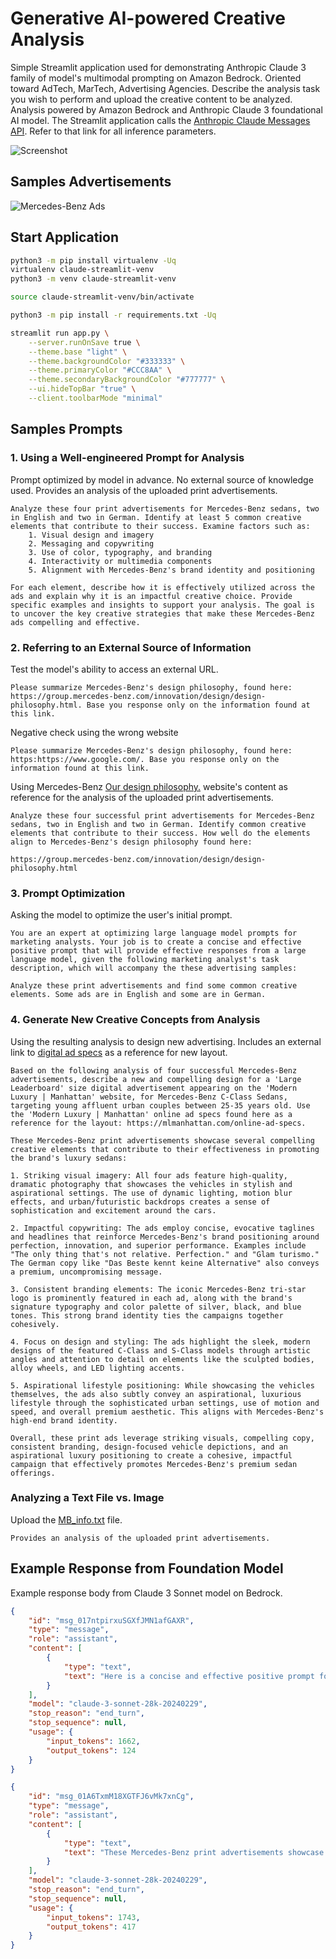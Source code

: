 # Generative AI-powered Creative Analysis

Simple Streamlit application used for demonstrating Anthropic Claude 3 family of model's multimodal prompting on Amazon Bedrock. Oriented toward AdTech, MarTech, Advertising Agencies. Describe the analysis task you wish to perform and upload the creative content to be analyzed. Analysis powered by Amazon Bedrock and Anthropic Claude 3 foundational AI model. The Streamlit application calls the [Anthropic Claude Messages API](https://docs.aws.amazon.com/bedrock/latest/userguide/model-parameters-anthropic-claude-messages.html). Refer to that link for all inference parameters.

![Screenshot](screengrab7.png)

## Samples Advertisements

![Mercedes-Benz Ads](Mercedes-Benz_advertisements.jpg)

## Start Application

```sh
python3 -m pip install virtualenv -Uq
virtualenv claude-streamlit-venv
python3 -m venv claude-streamlit-venv

source claude-streamlit-venv/bin/activate

python3 -m pip install -r requirements.txt -Uq

streamlit run app.py \
    --server.runOnSave true \
    --theme.base "light" \
    --theme.backgroundColor "#333333" \
    --theme.primaryColor "#CCC8AA" \
    --theme.secondaryBackgroundColor "#777777" \
    --ui.hideTopBar "true" \
    --client.toolbarMode "minimal"
```


## Samples Prompts

### 1. Using a Well-engineered Prompt for Analysis

Prompt optimized by model in advance. No external source of knowledge used. Provides an analysis of the uploaded print advertisements.

```text
Analyze these four print advertisements for Mercedes-Benz sedans, two in English and two in German. Identify at least 5 common creative elements that contribute to their success. Examine factors such as:
    1. Visual design and imagery
    2. Messaging and copywriting
    3. Use of color, typography, and branding
    4. Interactivity or multimedia components
    5. Alignment with Mercedes-Benz's brand identity and positioning

For each element, describe how it is effectively utilized across the ads and explain why it is an impactful creative choice. Provide specific examples and insights to support your analysis. The goal is to uncover the key creative strategies that make these Mercedes-Benz ads compelling and effective.
```

### 2. Referring to an External Source of Information

Test the model's ability to access an external URL.

```text
Please summarize Mercedes-Benz's design philosophy, found here: https://group.mercedes-benz.com/innovation/design/design-philosophy.html. Base you response only on the information found at this link.
```

Negative check using the wrong website

```text
Please summarize Mercedes-Benz's design philosophy, found here: https:https://www.google.com/. Base you response only on the information found at this link.
```

Using Mercedes-Benz [Our design philosophy.](https://group.mercedes-benz.com/innovation/design/design-philosophy.html) website's content as reference for the analysis of the uploaded print advertisements.

```text
Analyze these four successful print advertisements for Mercedes-Benz sedans, two in English and two in German. Identify common creative elements that contribute to their success. How well do the elements align to Mercedes-Benz's design philosophy found here:

https://group.mercedes-benz.com/innovation/design/design-philosophy.html
```

### 3. Prompt Optimization

Asking the model to optimize the user's initial prompt.

```text
You are an expert at optimizing large language model prompts for marketing analysts. Your job is to create a concise and effective positive prompt that will provide effective responses from a large language model, given the following marketing analyst's task description, which will accompany the these advertising samples:

Analyze these print advertisements and find some common creative elements. Some ads are in English and some are in German.
```

### 4. Generate New Creative Concepts from Analysis

Using the resulting analysis to design new advertising. Includes an external link to [digital ad specs](https://mlmanhattan.com/online-ad-specs) as a reference for new layout.

```text
Based on the following analysis of four successful Mercedes-Benz advertisements, describe a new and compelling design for a 'Large Leaderboard' size digital advertisement appearing on the 'Modern Luxury | Manhattan' website, for Mercedes-Benz C-Class Sedans, targeting young affluent urban couples between 25-35 years old. Use the 'Modern Luxury | Manhattan' online ad specs found here as a reference for the layout: https://mlmanhattan.com/online-ad-specs.

These Mercedes-Benz print advertisements showcase several compelling creative elements that contribute to their effectiveness in promoting the brand's luxury sedans:

1. Striking visual imagery: All four ads feature high-quality, dramatic photography that showcases the vehicles in stylish and aspirational settings. The use of dynamic lighting, motion blur effects, and urban/futuristic backdrops creates a sense of sophistication and excitement around the cars.

2. Impactful copywriting: The ads employ concise, evocative taglines and headlines that reinforce Mercedes-Benz's brand positioning around perfection, innovation, and superior performance. Examples include "The only thing that's not relative. Perfection." and "Glam turismo." The German copy like "Das Beste kennt keine Alternative" also conveys a premium, uncompromising message.

3. Consistent branding elements: The iconic Mercedes-Benz tri-star logo is prominently featured in each ad, along with the brand's signature typography and color palette of silver, black, and blue tones. This strong brand identity ties the campaigns together cohesively.

4. Focus on design and styling: The ads highlight the sleek, modern designs of the featured C-Class and S-Class models through artistic angles and attention to detail on elements like the sculpted bodies, alloy wheels, and LED lighting accents.

5. Aspirational lifestyle positioning: While showcasing the vehicles themselves, the ads also subtly convey an aspirational, luxurious lifestyle through the sophisticated urban settings, use of motion and speed, and overall premium aesthetic. This aligns with Mercedes-Benz's high-end brand identity.

Overall, these print ads leverage striking visuals, compelling copy, consistent branding, design-focused vehicle depictions, and an aspirational luxury positioning to create a cohesive, impactful campaign that effectively promotes Mercedes-Benz's premium sedan offerings.
```

### Analyzing a Text File vs. Image

Upload the [MB_info.txt](MB_info.txt) file.

```text
Provides an analysis of the uploaded print advertisements.
```

## Example Response from Foundation Model

Example response body from Claude 3 Sonnet model on Bedrock.

```json
{
    "id": "msg_017ntpirxuSGXfJMN1afGAXR",
    "type": "message",
    "role": "assistant",
    "content": [
        {
            "type": "text",
            "text": "Here is a concise and effective positive prompt for analyzing the common creative elements across these Mercedes-Benz print advertisements, some in English and some in German:\n\n\"Examine the visual design, messaging, and marketing approaches used across these Mercedes-Benz vehicle print ads. Identify recurring creative strategies, themes, and techniques employed to promote the brand's luxury automotive offerings to potential customers. Discuss how the ads aim to create desire and appeal through their imagery, copy, and overall artistic execution, while being mindful to objectively analyze the marketing without subjective judgement or bias.\""
        }
    ],
    "model": "claude-3-sonnet-28k-20240229",
    "stop_reason": "end_turn",
    "stop_sequence": null,
    "usage": {
        "input_tokens": 1662,
        "output_tokens": 124
    }
}
```

```json
{
    "id": "msg_01A6TxmM18XGTFJ6vMk7xnCg",
    "type": "message",
    "role": "assistant",
    "content": [
        {
            "type": "text",
            "text": "These Mercedes-Benz print advertisements showcase several compelling creative elements that contribute to their effectiveness in promoting the brand's luxury sedans:\n\n1. Striking visual imagery: All four ads feature high-quality, dramatic photography that showcases the vehicles in stylish and aspirational settings. The use of dynamic lighting, motion blur effects, and urban/futuristic backdrops creates a sense of sophistication and excitement around the cars.\n\n2. Impactful copywriting: The ads employ concise, evocative taglines and headlines that reinforce Mercedes-Benz's brand positioning around perfection, innovation, and superior performance. Examples include \"The only thing that's not relative. Perfection.\" and \"Glam turismo.\" The German copy like \"Das Beste kennt keine Alternative\" also conveys a premium, uncompromising message.\n\n3. Consistent branding elements: The iconic Mercedes-Benz tri-star logo is prominently featured in each ad, along with the brand's signature typography and color palette of silver, black, and blue tones. This strong brand identity ties the campaigns together cohesively.\n\n4. Focus on design and styling: The ads highlight the sleek, modern designs of the featured C-Class and S-Class models through artistic angles and attention to detail on elements like the sculpted bodies, alloy wheels, and LED lighting accents.\n\n5. Aspirational lifestyle positioning: While showcasing the vehicles themselves, the ads also subtly convey an aspirational, luxurious lifestyle through the sophisticated urban settings, use of motion and speed, and overall premium aesthetic. This aligns with Mercedes-Benz's high-end brand identity.\n\nOverall, these print ads leverage striking visuals, compelling copy, consistent branding, design-focused vehicle depictions, and an aspirational luxury positioning to create a cohesive, impactful campaign that effectively promotes Mercedes-Benz's premium sedan offerings."
        }
    ],
    "model": "claude-3-sonnet-28k-20240229",
    "stop_reason": "end_turn",
    "stop_sequence": null,
    "usage": {
        "input_tokens": 1743,
        "output_tokens": 417
    }
}
```
